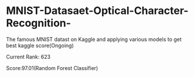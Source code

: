 # MNIST-Datasaet-Optical-Character-Recognition-
The famous MNIST datast on Kaggle and applying various models to get best kaggle score(Ongoing)




Current Rank: 623


Score:97.01(Random Forest Classifier)
